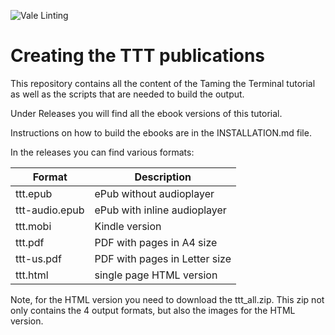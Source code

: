 ![Vale Linting](https://github.com/hepabolu/ttt/workflows/Linting/badge.svg)

# Creating the TTT publications

This repository contains all the content of the Taming the Terminal tutorial as well as the scripts that are needed to build the output.

Under Releases you will find all the ebook versions of this tutorial.

Instructions on how to build the ebooks are in the INSTALLATION.md file.

In the releases you can find various formats:

| Format         | Description                   |
| -------------- | ----------------------------- |
| ttt.epub       | ePub without audioplayer      |
| ttt-audio.epub | ePub with inline audioplayer  |
| ttt.mobi       | Kindle version                |
| ttt.pdf        | PDF with pages in A4 size     |
| ttt-us.pdf     | PDF with pages in Letter size |
| ttt.html       | single page HTML version      |

Note, for the HTML version you need to download the ttt_all.zip. This zip not only contains the 4 output formats, but also the images for the HTML version.
